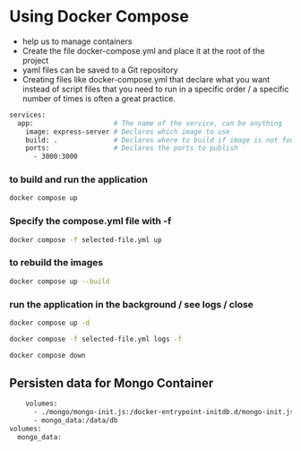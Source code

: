 # Using Docker Compose

- help us to manage containers
- Create the file docker-compose.yml and place it at the root of the project
- yaml files can be saved to a Git repository
- Creating files like docker-compose.yml that declare what you want instead of script files that you need to run in a specific order / a specific number of times is often a great practice.

```bash
services:
  app:                    # The name of the service, can be anything
    image: express-server # Declares which image to use
    build: .              # Declares where to build if image is not found
    ports:                # Declares the ports to publish
      - 3000:3000
```

### to build and run the application

```bash
docker compose up
```

### Specify the compose.yml file with -f

```bash
docker compose -f selected-file.yml up
```

### to rebuild the images

```bash
docker compose up --build
```

### run the application in the background / see logs / close

```bash
docker compose up -d

docker compose -f selected-file.yml logs -f

docker compose down
```

## Persisten data for Mongo Container

```bash
    volumes:
      - ./mongo/mongo-init.js:/docker-entrypoint-initdb.d/mongo-init.js
      - mongo_data:/data/db
volumes:
  mongo_data:

```
